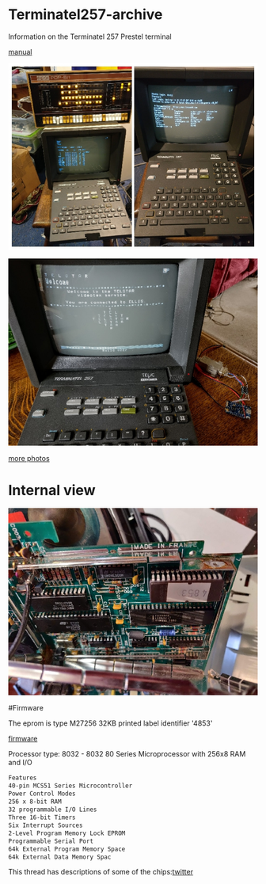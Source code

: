 # Terminatel257-archive
Information on the Terminatel 257 Prestel terminal

[manual](./documents/Terminatel257MinitelImages.pdf)


![terminal](./images/terminal.jpg)

![telstar](./images/telstar.jpg)

[more photos](https://photos.app.goo.gl/XQcuR6rgJqsdsudp8)

# Internal view 

![cpu-board](./images/cpu-board.jpg)

#Firmware

The eprom is type M27256 32KB printed label identifier '4853'

[firmware](./firmware/M27256@DIP28-4853.bin)

Processor type: 8032 - 8032 80 Series Microprocessor with 256x8 RAM and I/O
```
Features
40-pin MCS51 Series Microcontroller
Power Control Modes
256 x 8-bit RAM
32 programmable I/O Lines
Three 16-bit Timers
Six Interrupt Sources
2-Level Program Memory Lock EPROM
Programmable Serial Port
64k External Program Memory Space
64k External Data Memory Spac
```

This thread has descriptions of some of the chips:[twitter](https://twitter.com/Foone/status/1226394705040007169)